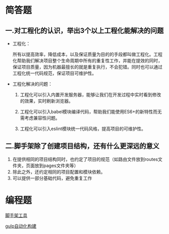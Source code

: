 # 简答题
## 一.对工程化的认识，举出3个以上工程化能解决的问题

* 工程化：  

  所有以提高效率，降低成本，以及保证质量为目的的手段都叫做工程化。工程化帮助我们解决项目整个生命周期中所有的重复性工作，并能在提效的同时，保证项目质量，因为机器最擅长的就是重复执行，不会犯错。同时也可以通过工程化统一代码规范，保证项目可维护性。

* 工程化解决的问题：

  1. 工程化可以引入内置开发服务器，能够让我们在开发过程中实时看到修改的效果，实时刷新浏览器。

  2. 工程化可以引入babel模块编译代码，帮助我们能使用ES6+的新特性而无需考虑兼容性问题。

  3. 工程化可以引入eslint模块统一代码风格，提高项目的可维护性。

## 二.脚手架除了创建项目结构，还有什么更深远的意义

1. 在提供相同的项目结构同时，也约定了项目的规范（如路由文件放到routes文件夹，页面放到pages文件夹等）
2. 除此之外，还约定相同的项目配置和模块依赖。
3. 可以提供一部分基础代码，避免重复工作

# 编程题

[脚手架工具](https://github.com/varyzheng/cli-demo)

[gulp自动化构建](https://github.com/varyzheng/gulp-demo)
